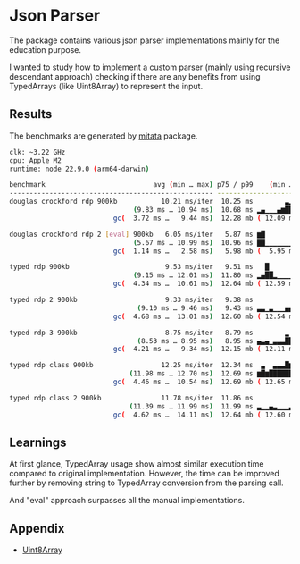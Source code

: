 # Json Parser

The package contains various json parser implementations mainly for the education purpose.

I wanted to study how to implement a custom parser (mainly using recursive descendant approach) checking if there are any benefits from using TypedArrays (like Uint8Array) to represent the input.

## Results

The benchmarks are generated by [mitata](https://github.com/evanwashere/mitata) package.

```sh
clk: ~3.22 GHz
cpu: Apple M2
runtime: node 22.9.0 (arm64-darwin)

benchmark                           avg (min … max) p75 / p99    (min … top 1%)
--------------------------------------------------- -------------------------------
douglas crockford rdp 900kb           10.21 ms/iter  10.25 ms        ▃▂█▄
                               (9.83 ms … 10.94 ms)  10.68 ms ▂▄▁▁▁▄▆████▇▃▁▁▁▃▁▂▁▂
                          gc(  3.72 ms …   9.44 ms)  12.28 mb ( 12.09 mb… 12.58 mb)

douglas crockford rdp 2 [eval] 900kb   6.05 ms/iter   5.87 ms ▆█
                               (5.67 ms … 10.99 ms)  10.96 ms ██▁▁▁▁▁▁▁▁▁▁▁▁▁▁▁▁▁▁▂
                          gc(  1.14 ms …   2.58 ms)   5.98 mb (  5.95 mb…  6.44 mb)

typed rdp 900kb                        9.53 ms/iter   9.51 ms   █
                               (9.15 ms … 12.01 ms)  11.80 ms ▂▄██▂▁▁▁▁▁▁▁▁▁▁▁▁▁▁▁▁
                          gc(  4.34 ms …  10.61 ms)  12.64 mb ( 12.59 mb… 12.72 mb)

typed rdp 2 900kb                      9.33 ms/iter   9.38 ms              ▅█▂   ▅
                                (9.10 ms … 9.46 ms)   9.43 ms ▃▃▁▃▁▁▁▄▄▄▆▇████▆▃██▄
                          gc(  4.68 ms …  13.01 ms)  12.60 mb ( 12.54 mb… 12.64 mb)

typed rdp 3 900kb                      8.75 ms/iter   8.79 ms        ▂ ▅ █▅
                                (8.53 ms … 8.95 ms)   8.95 ms ▄▃▄▁▃▃▃██████▇▆▆▇▄▃▃▃
                          gc(  4.21 ms …   9.34 ms)  12.15 mb ( 12.11 mb… 12.19 mb)

typed rdp class 900kb                 12.25 ms/iter  12.34 ms  ▃  ▃▃▃█▆██
                              (11.98 ms … 12.70 ms)  12.69 ms ▆█▆████████▆▆█▁▄▁▁▄▁▆
                          gc(  4.46 ms …  10.54 ms)  12.69 mb ( 12.65 mb… 12.73 mb)

typed rdp class 2 900kb               11.78 ms/iter  11.86 ms             █ ▆  ▆
                              (11.39 ms … 11.99 ms)  11.99 ms ▃▁▁▄▃▁▁▁▃▆█████▆▆█▁▃▆
                          gc(  4.62 ms …  14.11 ms)  12.64 mb ( 12.60 mb… 12.68 mb)
```

## Learnings

At first glance, TypedArray usage show almost similar execution time compared to original implementation. However, the time can be improved further by removing string to TypedArray conversion from the parsing call.

And "eval" approach surpasses all the manual implementations.

## Appendix

- [Uint8Array](https://developer.mozilla.org/en-US/docs/Web/JavaScript/Reference/Global_Objects/Uint8Array)
